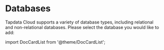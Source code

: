 # Databases

Tapdata Cloud supports a variety of database types, including relational and non-relational databases. Please select the database you would like to add:

import DocCardList from '@theme/DocCardList';

<DocCardList />
